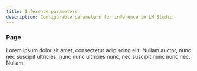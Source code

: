 ```yaml
---
title: Inference parameters
description: Configurable parameters for inference in LM Studio
---
```


### Page

Lorem ipsum dolor sit amet, consectetur adipiscing elit. Nullam auctor, nunc nec suscipit ultricies, nunc nunc ultricies nunc, nec suscipit nunc nunc nec. Nullam.